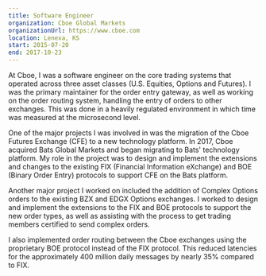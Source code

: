 ```yaml
---
title: Software Engineer
organization: Cboe Global Markets
organizationUrl: https://www.cboe.com
location: Lenexa, KS
start: 2015-07-20
end: 2017-10-23
---
```


At Cboe, I was a software engineer on the core trading systems that operated
across three asset classes (U.S. Equities, Options and Futures). I was the
primary maintainer for the order entry gateway, as well as working on the order
routing system, handling the entry of orders to other exchanges. This was done
in a heavily regulated environment in which time was measured at the microsecond
level.

One of the major projects I was involved in was the migration of the Cboe
Futures Exchange (CFE) to a new technology platform. In 2017, Cboe acquired Bats
Global Markets and began migrating to Bats' technology platform. My role in the
project was to design and implement the extensions and changes to the existing
FIX (Financial Information eXchange) and BOE (Binary Order Entry) protocols to
support CFE on the Bats platform.

Another major project I worked on included the addition of Complex Options
orders to the existing BZX and EDGX Options exchanges. I worked to design and
implement the extensions to the FIX and BOE protocols to support the new order
types, as well as assisting with the process to get trading members certified to
send complex orders.

I also implemented order routing between the Cboe exchanges using the
proprietary BOE protocol instead of the FIX protocol. This reduced latencies for
the approximately 400 million daily messages by nearly 35% compared to FIX.
